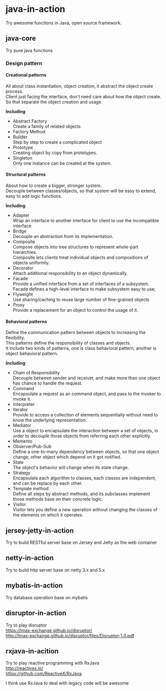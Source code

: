 # java-in-action
Try awesome functions in Java, open source framework. 

## java-core
Try pure java functions  

### Design pattern

#### Creational patterns
All about class instantiation, object creation, it abstract the object create process.  
Client just facing the interface, don't need care about how the object create.  
So that separate the object creation and usage.

**Including**
* Abstract Factory  
  Create a family of related objects
* Factory Method
* Builder  
  Step by step to create a complicated object
* Prototype  
  Creating object by copy from prototypes.
* Singleton  
  Only one instance can be created at the system.

#### Structural patterns
About how to create a bigger, stronger system.  
Decouple between classes/objects, so that system will be easy to extend, easy to add logic functions.

**Including**
* Adapter  
  Wrap an interface to another interface for client to use the incompatible interface.
* Bridge  
  Decouple an abstraction from its implementation.
* Composite  
  Compose objects into tree structures to represent whole-part hierarchies.  
  Composite lets clients treat individual objects and compositions of objects uniformly.
* Decorator  
  Attach additional responsibility to an object dynamically.
* Facade  
  Provide a unified interface from a set of interfaces of a subsystem.
  Facade defines a high-level interface to make subsystem easy to use;
* Flyweight  
  Use sharing/caching to reuse large number of fine-grained objects
* Proxy  
  Provide a replacement for an object to control the usage of it.

#### Behavioral patterns
Define the communication pattern between objects to increasing the flexibility.  
This patterns define the responsibility of classes and objects.  
It include two kinds of patterns, one is class  behavioral pattern, another is object behavioral pattern.

**Including**
* Chain of Responsibility  
  Decouple between sender and receiver, and make more than one object has chance to handle the request.
* Command  
  Encapsulate a request as an command object, and pass to the invoker to invoke it.
* Interpreter
* Iterator  
  Provide to access a collection of elements sequentially without need to know the underlying representation.
* Mediator  
  Use a object to encapsulate the interaction between a set of objects, in order to decouple those objects from referring each other explicitly.
* Memento
* Observer/Pub-Sub  
  Define a one-to-many dependency between objects, so that one object change, other object which depend on it got notified.
* State  
  The object's behavior will change when its state change.
* Strategy  
  Encapsulate each algorithm to classes, each classes are independent, and can be replace by each other.
* Template method  
  Define all steps by abstract methods, and its subclasses implement those methods base on their concrete logic.
* Visitor  
  Visitor lets you define a new operation without changing the classes of the elements on which it operates.

## jersey-jetty-in-action
Try to build RESTful server base on Jersey and Jetty as the web container

## netty-in-action
Try to build http server base on netty 3.x and 5.x

## mybatis-in-action
Try database operation base on mybatis

## disruptor-in-action
Try to play disruptor  
https://lmax-exchange.github.io/disruptor/  
http://lmax-exchange.github.io/disruptor/files/Disruptor-1.0.pdf

## rxjava-in-acition
Try to play reactive programming with RxJava  
http://reactivex.io/  
https://github.com/ReactiveX/RxJava  
  
I think use RxJava to deal with legacy code will be awesome 